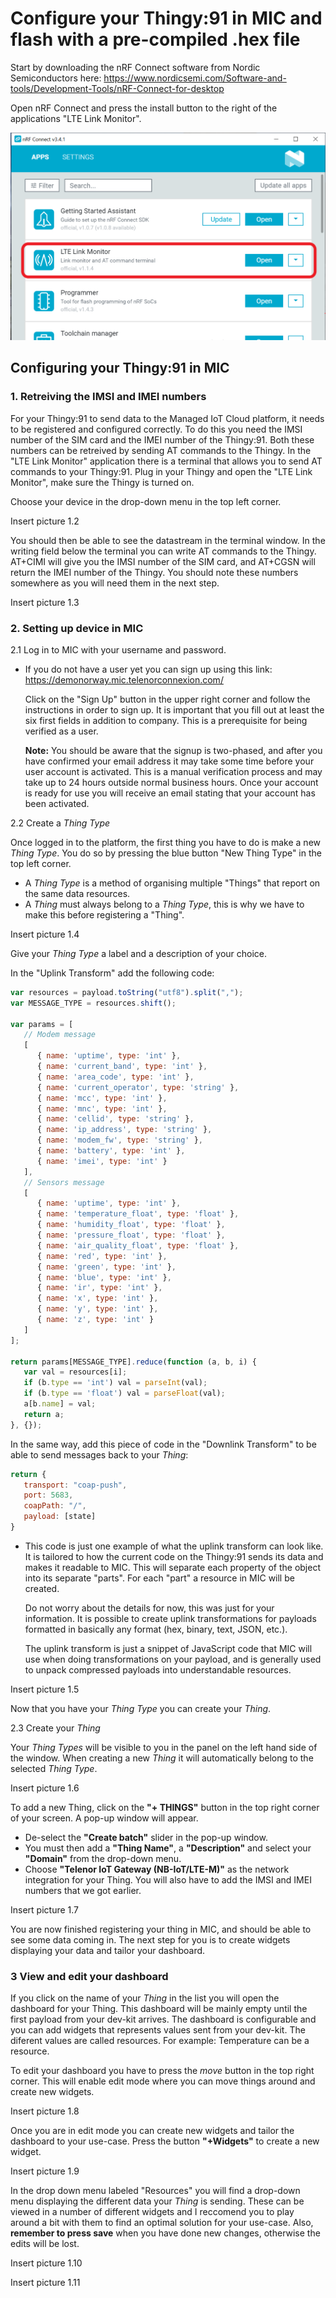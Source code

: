 # Configure your Thingy:91 in MIC and flash with a pre-compiled .hex file

Start by downloading the nRF Connect software from Nordic Semiconductors here: https://www.nordicsemi.com/Software-and-tools/Development-Tools/nRF-Connect-for-desktop

Open nRF Connect and press the install button to the right of the applications "LTE Link Monitor". 

![](https://github.com/TelenorStartIoT/tutorials/blob/master/05-thingy-get-started/assets/1.1-nrf-link-monitor.png)

## Configuring your Thingy:91 in MIC

### 1. Retreiving the IMSI and IMEI numbers
For your Thingy:91 to send data to the Managed IoT Cloud platform, it needs to be registered and configured correctly. To do this you need the IMSI number of the SIM card and the IMEI number of the Thingy:91. Both these numbers can be retreived by sending AT commands to the Thingy. In the "LTE Link Monitor" application there is a terminal that allows you to send AT commands to your Thingy:91. Plug in your Thingy and open the "LTE Link Monitor", make sure the Thingy is turned on. 

Choose your device in the drop-down menu in the top left corner. 

Insert picture 1.2

You should then be able to see the datastream in the terminal window. In the writing field below the terminal you can write AT commands to the Thingy. AT+CIMI will give you the IMSI number of the SIM card, and AT+CGSN will return the IMEI number of the Thingy. You should note these numbers somewhere as you will need them in the next step. 

Insert picture 1.3

### 2. Setting up device in MIC
2.1 Log in to MIC with your username and password.

- If you do not have a user yet you can sign up using this link: https://demonorway.mic.telenorconnexion.com/ 

    Click on the "Sign Up" button in the upper right corner and follow the instructions in order to sign up. It is important that you fill out at least the six first fields in addition to company. This is a prerequisite for being verified as a user.

    **Note:** You should be aware that the signup is two-phased, and after you have confirmed your email address it may take some time before your user account is activated. This is a manual verification process and may take up to 24 hours outside normal business hours. Once your account is ready for use you will receive an email stating that your account has been activated. 

2.2 Create a *Thing Type*

Once logged in to the platform, the first thing you have to do is make a new *Thing Type*. You do so by pressing the blue button "New Thing Type" in the top left corner.  
   * A *Thing Type* is a method of organising multiple "Things" that report on the same data resources. 
   * A *Thing* must always belong to a *Thing Type*, this is why we have to make this before registering a "Thing".

Insert picture 1.4

Give your *Thing Type* a label and a description of your choice. 

In the "Uplink Transform" add the following code:

```javascript
var resources = payload.toString("utf8").split(",");
var MESSAGE_TYPE = resources.shift();

var params = [
   // Modem message
   [
      { name: 'uptime', type: 'int' },
      { name: 'current_band', type: 'int' },
      { name: 'area_code', type: 'int' },
      { name: 'current_operator', type: 'string' },
      { name: 'mcc', type: 'int' },
      { name: 'mnc', type: 'int' },
      { name: 'cellid', type: 'string' },
      { name: 'ip_address', type: 'string' },
      { name: 'modem_fw', type: 'string' },
      { name: 'battery', type: 'int' },
      { name: 'imei', type: 'int' }
   ],
   // Sensors message
   [
      { name: 'uptime', type: 'int' },
      { name: 'temperature_float', type: 'float' },
      { name: 'humidity_float', type: 'float' },
      { name: 'pressure_float', type: 'float' },
      { name: 'air_quality_float', type: 'float' },
      { name: 'red', type: 'int' },
      { name: 'green', type: 'int' },
      { name: 'blue', type: 'int' },
      { name: 'ir', type: 'int' },
      { name: 'x', type: 'int' },
      { name: 'y', type: 'int' },
      { name: 'z', type: 'int' }
   ]
];

return params[MESSAGE_TYPE].reduce(function (a, b, i) {
   var val = resources[i];
   if (b.type == 'int') val = parseInt(val);
   if (b.type == 'float') val = parseFloat(val);
   a[b.name] = val;
   return a;
}, {});
```

In the same way, add this piece of code in the "Downlink Transform" to be able to send messages back to your *Thing*:

```Javascript
return {
   transport: "coap-push",
   port: 5683,
   coapPath: "/",
   payload: [state]
}
```

- This code is just one example of what the uplink transform can look like. It is tailored to how the current code on the Thingy:91 sends its data and makes it readable to MIC. This will separate each property of the object into its separate "parts". For each "part" a resource in MIC will be created.

    Do not worry about the details for now, this was just for your information. It is possible to create uplink transformations for payloads formatted in basically any format (hex, binary, text, JSON, etc.). 

    The uplink transform is just a snippet of JavaScript code that MIC will use when doing transformations on your payload, and is generally used to unpack compressed payloads into understandable resources.

Insert picture 1.5

Now that you have your *Thing Type* you can create your *Thing*. 

2.3 Create your *Thing*

Your *Thing Types* will be visible to you in the panel on the left hand side of the window. When creating a new *Thing* it will automatically belong to the selected *Thing Type*.

Insert picture 1.6

To add a new Thing, click on the **"+ THINGS"** button in the top right corner of your screen. A pop-up window will appear. 
   * De-select the **"Create batch"** slider in the pop-up window.
   * You must then add a **"Thing Name"**, a **"Description"** and select your **"Domain"** from the drop-down menu.
   * Choose **"Telenor IoT Gateway (NB-IoT/LTE-M)"** as the network integration for your Thing. You will also have to add the IMSI and IMEI numbers that we got earlier.

Insert picture 1.7

You are now finished registering your thing in MIC, and should be able to see some data coming in. The next step for you is to create widgets displaying your data and tailor your dashboard.

### 3 View and edit your dashboard
If you click on the name of your *Thing* in the list you will open the dashboard for your Thing. This dashboard will be mainly empty until the first payload from your dev-kit arrives. The dashboard is configurable and you can add widgets that represents values sent from your dev-kit. The diferent values are called resources. For example: Temperature can be a resource. 

To edit your dashboard you have to press the *move* button in the top right corner. This will enable edit mode where you can move things around and create new widgets. 

Insert picture 1.8

Once you are in edit mode you can create new widgets and tailor the dashboard to your use-case. Press the button **"+Widgets"** to create a new widget. 

Insert picture 1.9

In the drop down menu labeled "Resources" you will find a drop-down menu displaying the different data your *Thing* is sending. These can be viewed in a number of different widgets and I reccomend you to play around a bit with them to find an optimal solution for your use-case. Also, **remember to press save** when you have done new changes, otherwise the edits will be lost. 

Insert picture 1.10

Insert picture 1.11
